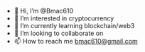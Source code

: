 - 👋 Hi, I’m @Bmac610
- 👀 I’m interested in cryptocurrency
- 🌱 I’m currently learning blockchain/web3
- 💞️ I’m looking to collaborate on 
- 📫 How to reach me bmac610@gmail.com 

<!---
Bmac610/Bmac610 is a ✨ special ✨ repository because its `README.md` (this file) appears on your GitHub profile.
You can click the Preview link to take a look at your changes.
--->
